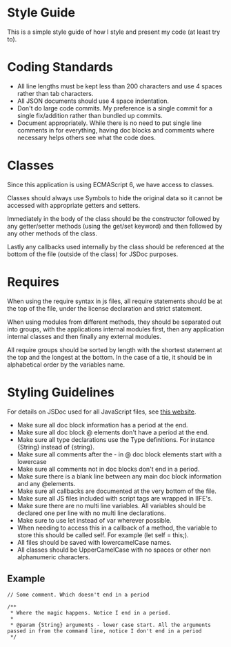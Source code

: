# Style Guide
This is a simple style guide of how I style and present my code (at least try to).

# Coding Standards
+ All line lengths must be kept less than 200 characters and use 4 spaces rather than tab characters.
+ All JSON documents should use 4 space indentation.
+ Don't do large code commits. My preference is a single commit for a single fix/addition rather than bundled up commits.
+ Document appropriately. While there is no need to put single line comments in for everything, having doc blocks and comments where necessary helps others see what the code does.

# Classes
Since this application is using ECMAScript 6, we have access to classes.

Classes should always use Symbols to hide the original data so it cannot be accessed with appropriate getters and setters.

Immediately in the body of the class should be the constructor followed by any getter/setter methods (using the get/set keyword) and then followed by any other methods of the class.

Lastly any callbacks used internally by the class should be referenced at the bottom of the file (outside of the class) for JSDoc purposes.

# Requires
When using the require syntax in js files, all require statements should be at the top of the file, under the license declaration and strict statement.

When using modules from different methods, they should be separated out into groups, with the applications internal modules first, then any application internal classes and then finally any external modules.

All require groups should be sorted by length with the shortest statement at the top and the longest at the bottom. In the case of a tie, it should be in alphabetical order by the variables name.

# Styling Guidelines
For details on JSDoc used for all JavaScript files, see [this website](http://usejsdoc.org/).

+ Make sure all doc block information has a period at the end.
+ Make sure all doc block @ elements don't have a period at the end.
+ Make sure all type declarations use the Type definitions. For instance {String} instead of {string}.
+ Make sure all comments after the - in @ doc block elements start with a lowercase
+ Make sure all comments not in doc blocks don't end in a period.
+ Make sure there is a blank line between any main doc block information and any @elements.
+ Make sure all callbacks are documented at the very bottom of the file.
+ Make sure all JS files included with script tags are wrapped in IIFE's.
+ Make sure there are no multi line variables. All variables should be declared one per line with no multi line declarations.
+ Make sure to use let instead of var wherever possible.
+ When needing to access this in a callback of a method, the variable to store this should be called self. For example (let self = this;).
+ All files should be saved with lowercamelCase names.
+ All classes should be UpperCamelCase with no spaces or other non alphanumeric characters.

## Example
    // Some comment. Which doesn't end in a period

    /**
     * Where the magic happens. Notice I end in a period.
     *
     * @param {String} arguments - lower case start. All the arguments passed in from the command line, notice I don't end in a period
     */